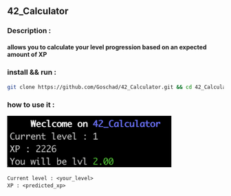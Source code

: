 ## 42_Calculator

### Description :

#### allows you to calculate your level progression based on an expected amount of XP

### install && run :

```bash
git clone https://github.com/Goschad/42_Calculator.git && cd 42_Calculator && python3 main.py
```

### how to use it :
<img src="assets/Screen.png" height="120">

```txt
Current level : <your_level>
XP : <predicted_xp>
```
